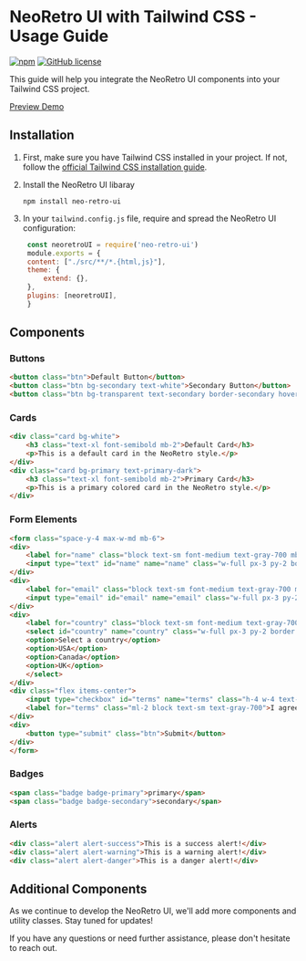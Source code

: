 # NeoRetro UI with Tailwind CSS - Usage Guide
[![npm](https://img.shields.io/npm/v/neo-retro-ui)](https://www.npmjs.com/package/)
[![GitHub license](https://img.shields.io/github/license/maojindao55/neo-retro-ui)](https://github.com/sailui/ui/blob/master/LICENSE.md)

This guide will help you integrate the NeoRetro UI components into your Tailwind CSS project.

[Preview Demo](https://neoretroui.com/)
## Installation

1. First, make sure you have Tailwind CSS installed in your project. If not, follow the [official Tailwind CSS installation guide](https://tailwindcss.com/docs/installation).

2. Install the NeoRetro UI libaray

    ```
    npm install neo-retro-ui
    ````

3. In your `tailwind.config.js` file, require and spread the NeoRetro UI configuration:

   ```javascript
    const neoretroUI = require('neo-retro-ui')
    module.exports = {
    content: ["./src/**/*.{html,js}"],
    theme: {
        extend: {},
    },
    plugins: [neoretroUI],
    }
   ```

## Components

### Buttons

```html
<button class="btn">Default Button</button>
<button class="btn bg-secondary text-white">Secondary Button</button>
<button class="btn bg-transparent text-secondary border-secondary hover:bg-secondary hover:text-white">Outline Button</button>
```

### Cards


```html
<div class="card bg-white">
    <h3 class="text-xl font-semibold mb-2">Default Card</h3>
    <p>This is a default card in the NeoRetro style.</p>
</div>
<div class="card bg-primary text-primary-dark">
    <h3 class="text-xl font-semibold mb-2">Primary Card</h3>
    <p>This is a primary colored card in the NeoRetro style.</p>
</div>
```

### Form Elements

```html
<form class="space-y-4 max-w-md mb-6">
<div>
    <label for="name" class="block text-sm font-medium text-gray-700 mb-1">Name</label>
    <input type="text" id="name" name="name" class="w-full px-3 py-2 border border-secondary rounded-md shadow-neoretro focus:outline-none focus:ring-2 focus:ring-primary">
</div>
<div>
    <label for="email" class="block text-sm font-medium text-gray-700 mb-1">Email</label>
    <input type="email" id="email" name="email" class="w-full px-3 py-2 border border-secondary rounded-md shadow-neoretro focus:outline-none focus:ring-2 focus:ring-primary">
</div>
<div>
    <label for="country" class="block text-sm font-medium text-gray-700 mb-1">Country</label>
    <select id="country" name="country" class="w-full px-3 py-2 border border-secondary rounded-md shadow-neoretro focus:outline-none focus:ring-2 focus:ring-primary">
    <option>Select a country</option>
    <option>USA</option>
    <option>Canada</option>
    <option>UK</option>
    </select>
</div>
<div class="flex items-center">
    <input type="checkbox" id="terms" name="terms" class="h-4 w-4 text-primary focus:ring-primary border-secondary rounded">
    <label for="terms" class="ml-2 block text-sm text-gray-700">I agree to the terms and conditions</label>
</div>
<div>
    <button type="submit" class="btn">Submit</button>
</div>
</form>
```

### Badges 
```html
<span class="badge badge-primary">primary</span>
<span class="badge badge-secondary">secondary</span>
```

### Alerts 
```html
<div class="alert alert-success">This is a success alert!</div>
<div class="alert alert-warning">This is a warning alert!</div>
<div class="alert alert-danger">This is a danger alert!</div>
```

## Additional Components

As we continue to develop the NeoRetro UI, we'll add more components and utility classes. Stay tuned for updates!

If you have any questions or need further assistance, please don't hesitate to reach out.